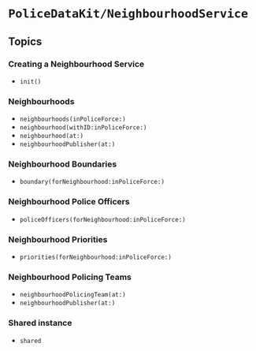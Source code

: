 # ``PoliceDataKit/NeighbourhoodService``

## Topics

### Creating a Neighbourhood Service

- ``init()``

### Neighbourhoods

- ``neighbourhoods(inPoliceForce:)``
- ``neighbourhood(withID:inPoliceForce:)``
- ``neighbourhood(at:)``
- ``neighbourhoodPublisher(at:)``

### Neighbourhood Boundaries

- ``boundary(forNeighbourhood:inPoliceForce:)``

### Neighbourhood Police Officers

- ``policeOfficers(forNeighbourhood:inPoliceForce:)``

### Neighbourhood Priorities

- ``priorities(forNeighbourhood:inPoliceForce:)``

### Neighbourhood Policing Teams

- ``neighbourhoodPolicingTeam(at:)``
- ``neighbourhoodPublisher(at:)``

### Shared instance

- ``shared``
